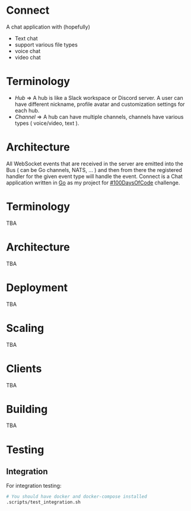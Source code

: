 # Connect
A chat application with (hopefully)
- Text chat
- support various file types
- voice chat
- video chat

# Terminology
- *Hub* => A hub is like a Slack workspace or Discord server. A user can have different nickname, profile avatar and customization settings for each hub.
- *Channel* => A hub can have multiple channels, channels have various types ( voice/video, text ).

# Architecture
All WebSocket events that are received in the server are emitted into the Bus ( can be Go channels, NATS, ... ) and then from there the registered handler for the given event type will handle the event.
Connect is a Chat application written in [Go](https://golang.org) as my project for [#100DaysOfCode](https://www.100daysofcode.com) challenge.
# Terminology
TBA
# Architecture
TBA
# Deployment
TBA
# Scaling
TBA
# Clients
TBA

# Building
TBA

# Testing
## Integration
For integration testing:
```bash
# You should have docker and docker-compose installed
.scripts/test_integration.sh
```
